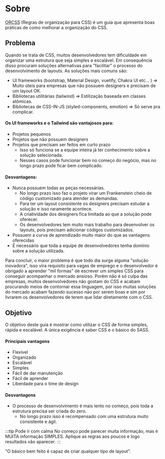 # Sobre
<abbr title="Regras de organização para CSS">ORCSS</abbr> (Regras de organização para CSS) é um guia que apresenta boas práticas de como melhorar a organização do CSS.

## Problema
Quando se trata de CSS, muitos desenvolvedores tem dificuldade em organizar uma estrutura que seja simples e escalável. Em consequência disso procuram soluções alternativas para "facilitar" o processo do desenvolvimento de layouts. As soluções mais comuns são:
* UI frameworks (bootstrap, Material Design, vuetify, Chakra UI etc... ) => Muito úteis para empresas que não possuem designers e precisam de um layout OK.
* Bibliotecas utilitárias (tailwind) => Estilização baseada em classes atômicas.
* Bibliotecas de CSS-IN-JS (styled-components, emotion) => Só serve pra complicar.

#### Os UI frameworks e o Tailwind são vantajosos para:
* Projetos pequenos
* Projetos que não possuem designers
* Projetos que precisam ser feitos em curto prazo
  * Isso só funciona se a equipe inteira já ter conhecimento sobre a solução selecionada.
  * Nesses casos pode funcionar bem no começo do negócio, mas no longo prazo pode ficar bem complicado.
  
#### Desvantagens:
* Nunca possuem todas as peças necessárias. 
  * No longo prazo isso faz o projeto virar um Frankenstein cheio de código customizado para atender as demandas.
  * Para ter um layout consistente os designers precisam estudar a solução e isso raramente acontece. 
  * A criatividade dos designers fica limitada ao que a solução pode oferecer.
  * Os desenvolvedores tem muito mais trabalho para desenvolver os layouts, pois precisam adicionar códigos customizados.
* Possuem a curva de aprendizado muito maior do que as vantagens oferecidas
* É necessário que toda a equipe de desenvolvedores tenha domínio sobre a solução utilizada.

Para concluir, o maior problema é que todo dia surge alguma "solução inovadora", isso vira requisito para vagas de emprego e o desenvolvedor é obrigado a aprender "mil formas" de escrever um simples CSS para conseguir acompanhar o mercado ansioso. Porém não é só culpa das empresas, muitos desenvolvedores não gostam do CSS e acabam procurando meios de contornar essa linguagem, por isso muitas soluções do mercado acabam fazendo sucesso não por serem boas e sim por livrarem os desenvolvedores de terem que lidar diretamente com o CSS.

## Objetivo
O objetivo deste guia é mostrar como utilizar o CSS de forma simples, rápida e escalável. A única exigência é saber CSS e o básico do SASS.  

#### Principais vantagens
- Flexível
- Organizado
- Escalável
- Simples
- Fácil de dar manutenção
- Fácil de aprender
- Liberdade para o time de design

#### Desvantagens
- O processo de desenvolvimento é mais lento no começo, pois toda a estrutura precisa ser criada do zero. 
  - No longo prazo isso é recompensado com uma estrutura muito consistente e ágil.

:::tip Pode ir com calma
No começo pode parecer muita informação, mas é MUITA informação SIMPLES. Aplique as regras aos poucos e logo resultados vão aparecer.
:::

"O básico bem feito é capaz de criar qualquer tipo de layout". 
